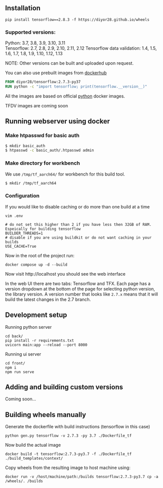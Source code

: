 ## Installation

```shell
pip install tensorflow==2.8.3 -f https://diyor28.github.io/wheels
```
### Supported versions:
Python: 3.7, 3.8, 3.9, 3.10, 3.11  
Tensorflow: 2.7, 2.8, 2.9, 2.10, 2.11, 2.12
Tensorflow data validation: 1.4, 1.5, 1.6, 1.7, 1.8, 1.9, 1.10, 1.12, 1.13

NOTE: Other versions can be built and uploaded upon request.

You can also use prebuilt images from [dockerhub](https://hub.docker.com/repository/docker/diyor28/tensorflow)
```dockerfile
FROM diyor28/tensorflow:2.7.3-py37
RUN python -c "import tensorflow; print(tensorflow.__version__)"
```
All the images are based on official [python](https://hub.docker.com/_/python) docker images.

TFDV images are coming soon

## Running webserver using docker
### Make htpasswd for basic auth

```bash
$ mkdir basic_auth
$ htpasswd -c basic_auth/.htpasswd admin
```

### Make directory for workbench

We use `/tmp/tf_aarch64/` for workbench for this build tool.

```bash
$ mkdir /tmp/tf_aarch64
```

### Configuration
If you would like to disable caching or do more than one build at a time
```shell
vim .env
```

```dotenv
# do not set this higher than 2 if you have less then 32GB of RAM. Espeically for building tensorflow
BUILDER_THREADS=1
# disable if you are using buildkit or do not want caching in your builds
USE_CACHE=True
```


Now in the root of the project run:
```shell
docker compose up -d --build
```
Now visit http://localhost you should see the web interface

In the web UI there are two tabs: Tensorflow and TFX. 
Each page has a version dropdown at the bottom of the page for selecting
python version, the library version. 
A version number that looks like `2.7.x` means that it will build the latest changes in the 2.7 branch.

## Development setup

Running python server
```shell
cd back/
pip install -r requirements.txt
uvicorn main:app --reload --port 8000
```

Running ui server
```shell
cd front/
npm i
npm run serve
```

## Adding and building custom versions
Coming soon...

## Building wheels manually

Generate the dockerfile with build instructions (tensorflow in this case)
```shell
python gen.py tensorflow -v 2.7.3 -py 3.7 ./Dockerfile_tf
```

Now build the actual image
```shell
docker build -t tensorflow:2.7.3-py3.7 -f ./Dockerfile_tf ./build_templates/context/
```

Copy wheels from the resulting image to host machine using:
```shell
docker run -v /host/machine/path:/builds tensorflow:2.7.3-py3.7 cp -a /wheels/. /builds
```

